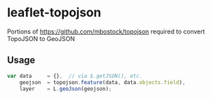 # leaflet-topojson

Portions of https://github.com/mbostock/topojson required to convert TopoJSON to GeoJSON

## Usage

```javascript
var data     = {},  // via $.getJSON(), etc.
    geojson  = topojson.feature(data, data.objects.field),
    layer    = L.geoJson(geojson);
```
